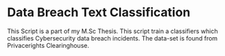 # Data Breach Text Classification
This Script is a part of my M.Sc Thesis. This script train a classifiers which classifies Cybersecurity data breach incidents. The data-set is found from Privacerights Clearinghouse. 
